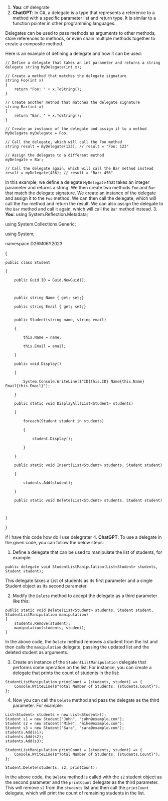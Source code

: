 1. **You**: c# delegrate 
2. **ChatGPT**: In C#, a delegate is a type that represents a reference to a method with a specific parameter list and return type. It is similar to a function pointer in other programming languages. 

Delegates can be used to pass methods as arguments to other methods, store references to methods, or even chain multiple methods together to create a composite method. 

Here is an example of defining a delegate and how it can be used:

```
// Define a delegate that takes an int parameter and returns a string
delegate string MyDelegate(int x);

// Create a method that matches the delegate signature
string Foo(int x)
{
    return "Foo: " + x.ToString();
}

// Create another method that matches the delegate signature
string Bar(int x)
{
    return "Bar: " + x.ToString();
}

// Create an instance of the delegate and assign it to a method
MyDelegate myDelegate = Foo;

// Call the delegate, which will call the Foo method
string result = myDelegate(123); // result = "Foo: 123"

// Assign the delegate to a different method
myDelegate = Bar;

// Call the delegate again, which will call the Bar method instead
result = myDelegate(456); // result = "Bar: 456"
```

In this example, we define a delegate `MyDelegate` that takes an integer parameter and returns a string. We then create two methods `Foo` and `Bar` that match the delegate signature. We create an instance of the delegate and assign it to the `Foo` method. We can then call the delegate, which will call the `Foo` method and return the result. We can also assign the delegate to the `Bar` method and call it again, which will call the `Bar` method instead.
3. **You**: using System.Reflection.Metadata;

using System.Collections.Generic;

using System;


namespace D26M06Y2023

{

    public class Student

    {

        public Guid ID = Guid.NewGuid();

        

        public string Name { get; set;}

        public string Email { get; set;}


        public Student(string name, string email)

        {

            this.Name = name;

            this.Email = email;

        }

        public void Display()

        {

            System.Console.WriteLine($"ID{this.ID} Name{this.Name} Email{this.Email}");

        }

        public static void DisplayAll(List<Student> students)

        {

            foreach(Student student in students)    

            {

                student.Display();

            }

        }

        public static void Insert(List<Student> students, Student student)

        {

            students.Add(student);

        }

        public static void Delete(List<Student> students, Student student)

        

    }




}

if I have this code how do I use delegrater 
4. **ChatGPT**: To use a delegate in the given code, you can follow the below steps:

1. Define a delegate that can be used to manipulate the list of students, for example:

```
public delegate void StudentListManipulation(List<Student> students, Student student);
```

This delegate takes a List of students as its first parameter and a single Student object as its second parameter.

2. Modify the `Delete` method to accept the delegate as a third parameter like this:

```
public static void Delete(List<Student> students, Student student, StudentListManipulation manipulation)
{
    students.Remove(student);
    manipulation(students, student);
}
```

In the above code, the `Delete` method removes a student from the list and then calls the `manipulation` delegate, passing the updated list and the deleted student as arguments.

3. Create an instance of the `StudentListManipulation` delegate that performs some operation on the list. For instance, you can create a delegate that prints the count of students in the list:

```
StudentListManipulation printCount = (students, student) => {
    Console.WriteLine($"Total Number of Students: {students.Count}");
};
```

4. Now you can call the `Delete` method and pass the delegate as the third parameter. For example:

```
List<Student> students = new List<Student>();
Student s1 = new Student("John", "john@example.com");
Student s2 = new Student("Mike", "mike@example.com");
Student s3 = new Student("Sara", "sara@example.com");
students.Add(s1);
students.Add(s2);
students.Add(s3);

StudentListManipulation printCount = (students, student) => {
    Console.WriteLine($"Total Number of Students: {students.Count}");
};

Student.Delete(students, s2, printCount);
```

In the above code, the `Delete` method is called with the `s2` student object as the second parameter and the `printCount` delegate as the third parameter. This will remove `s2` from the `students` list and then call the `printCount` delegate, which will print the count of remaining students in the list.